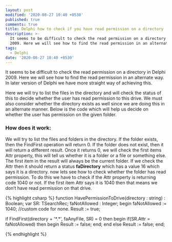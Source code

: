 ```yaml
---
layout: post
modified: '2020-08-27 10:40 +0530'
published: true
comments: true
title: Delphi how to check if you have read permission on a directory
description: >-
  It seems to be difficult to check the read permission on a directory in Delphi
  2009. Here we will see how to find the read permission in an alternate way.
tags:
  - Delphi
date: '2020-08-27 10:40 +0530'
---
```

It seems to be difficult to check the read permission on a directory in Delphi 2009. Here we will see how to find the read permission in an alternate way. In later version of Delphi we have more straight way of achieving this.

Here we will try to list the files in the directory and will check the status of this to decide whether the user has read permission to this drive. We must also consider whether the directory exists as well since we are doing this in an alternate manner. Below is the code which will help us decide on whether the user has permission on the given folder.

### How does it work:
We will try to list the files and folders in the directory. If the folder exists, then the FindFirst operation will return 0. If the folder does not exist, then it will return a different result. Once it returns 0, we will check the first items Attr property, this will tell us whether it is a folder or a file or something else. The first item in the result will always be the current folder. If we check the Attr then it should return a status **faDirectory** which has a value 16 which says it is a directory. now lets see how to check whether the folder has read permission. To do this we have to check if the Attr property is returning code 1040 or not. If the first item Attr says it is 1040 then that means we don’t have read permission on that drive.


{% highlight csharp %}
function HavePermissionToDrive(directory : string) : Boolean;
var
SR: TSearchRec;
faNotAllowed : Integer;
begin
faNotAllowed := 1040; //custom code for none.
Result := true;

if FindFirst(directory + '\*.*', faAnyFile, SR) = 0 then
begin
  if(SR.Attr = faNotAllowed) then
  begin
   Result := false;
  end;
  end
else
 Result := false;
end;

{% endhighlight %}

